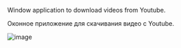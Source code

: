 Window application to download videos from Youtube.

Оконное приложение для скачивания видео с Youtube.

![image](https://github.com/OlegEgoism/YouTubeDownload/assets/81327146/b01956f2-fe6c-4441-bd78-4867bdab3d55)
